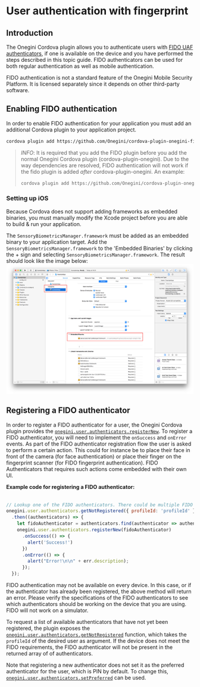 # User authentication with fingerprint

<!-- toc -->

## Introduction

The Onegini Cordova plugin allows you to authenticate users with [FIDO UAF authenticators](https://fidoalliance.org/), if one is available on the device and you have performed the steps 
described in this topic guide. FIDO authenticators can be used for both regular authentication as well as mobile authentication.

FIDO authentication is not a standard feature of the Onegini Mobile Security Platform. It is licensed separately since it depends on other 
third-party software.

## Enabling FIDO authentication

In order to enable FIDO authentication for your application you must add an additional Cordova plugin to your application project.

```bash
cordova plugin add https://github.com/Onegini/cordova-plugin-onegini-fido
```

> *INFO*: It is required that you add the FIDO plugin before you add the normal Onegini Cordova plugin (cordova-plugin-onegini).
> Due to the way dependencies are resolved, FIDO authentication will not work if the fido plugin is added _after_ cordova-plugin-onegini.
> An example:
>```bash
>cordova plugin add https://github.com/Onegini/cordova-plugin-onegini-fido https://github.com/Onegini/cordova-plugin-onegini
>```

### Setting up iOS

Because Cordova does not support adding frameworks as embedded binaries, you must manually modify the Xcode project before you are able to build & run your 
application.

The `SensoryBiometricsManager.framework` must be added as an embedded binary to your application target.
Add the `SensoryBiometricsManager.framework` to the 'Embedded Binaries' by clicking the + sign and selecting `SensoryBiometricsManager.framework`.
The result should look like the image below:
![Configure Embedded binary](../images/configure-embedded-binary.png)

## Registering a FIDO authenticator

In order to register a FIDO authenticator for a user, the Onegini Cordova plugin provides the [`onegini.user.authenticators.registerNew`](../reference/user/authenticators.md#oneginiuserauthenticatorsregisternew). 
To register a FIDO authenticator, you will need to implement the `onSuccess` and `onError` events. As part of the 
FIDO authenticator registration flow the user is asked to perform a certain action. This could for instance be to place their face in front of the camera 
(for face authentication) or place their finger on the fingerprint scanner (for FIDO fingerprint authentication).
FIDO Authenticators that requires such actions come embedded with their own UI.

**Example code for registering a FIDO authenticator:**

```js

// Lookup one of the FIDO authenticators. There could be multiple FIDO authenticators, but for this example we simply use the first FIDO authenticator we find.
onegini.user.authenticators.getNotRegistered({ profileId: 'profileId' })
  .then((authenticators) => {
    let fidoAuthenticator = authenticators.find(authenticator => authenticator.authenticatorType === "FIDO");
    onegini.user.authenticators.registerNew(fidoAuthenticator)
      .onSuccess(() => {
        alert('Success!')
      })
      .onError(() => {
        alert("Error!\n\n" + err.description);
      });
  });
```

FIDO authentication may not be available on every device. In this case, or if the authenticator has already been registered, the above method will return an error. 
Please verify the specifications of the FIDO authenticators to see which authenticators should be working on the device that you are using. FIDO will not work 
on a simulator.

To request a list of available authenticators that have not yet been registered, the plugin exposes the [`onegini.user.authenticators.getNotRegistered`](../reference/user/authenticators.md#oneginiuserauthenticatorsgetnotregistered)
function, which takes the `profileId` of the desired user as argument. If the device does not meet the FIDO requirements, the FIDO authenticator will not be 
present in the returned array of of authenticators.

Note that registering a new authenticator does not set it as the preferred authenticator for the user, which is PIN by default. 
To change this, [`onegini.user.authenticators.setPreferred`](../reference/user/authenticators#oneginiuserauthenticatorssetpreferred) can be used.